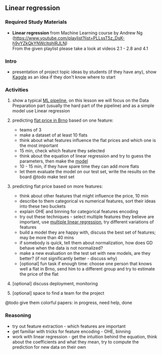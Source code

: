 ## Linear regression

### Required Study Materials

* **Linear regression** from Machine Learning course by Andrew Ng (https://www.youtube.com/playlist?list=PLLssT5z_DsK-h9vYZkQkYNWcItqhlRJLN) <br>
  From the given playlist please take a look at videos 2.1 - 2.8 and 4.1 

### Intro
* presentation of project topic ideas by students (if they have any), show [Kaggle](https://www.kaggle.com/) as an idea if they don't know where to start

### Activities

1. show a typical [ML pipeline](https://broutonlab.com/ghost/content/images/blog/how-machine-learning-pipelines-work/how-ML-pipeline-Work.png), 
on this lesson we will focus on the Data Preparation part (usually the hard part of the pipeline) and as a simple model use Linear regression
2. predicting [flat price in Brno](https://www.sreality.cz/en/search/for-sale/apartments/brno) based on one feature:
    * teams of 3
    * make a dataset of at least 10 flats
    * think about what features influence the flat prices and which one is the most important
    * 15 min, check which feature they selected
    * think about the equation of linear regression and try to guess the parameters, then make the [model](https://www.graphpad.com/quickcalcs/linear1/)
    * 10 - 15 min, if they have spare time they can add more flats
    * let them evaluate the model on our test set, write the results on the board @todo make test set
3. predicting flat price based on more features:
    * think about other features that might influence the price, 10 min
    * describe to them categorical vs numerical features, sort their ideas into these two buckets
    * explain OHE and binning for categorical features encoding
    * try out these techniques - select multiple features they believe are important, use [multiple linear regression](https://stats.blue/Stats_Suite/multiple_linear_regression_calculator.html), try different variations of features
    * build a model they are happy with, discuss the best set of features; may be more than 40 mins
    * if somebody is quick, tell them about normalization, how does GD behave when the data is not normalized?
    * make a new evaluation on the test set with new models, are they better? (if not significantly better - discuss why)
    * [optional] fun task if enough time: choose one person that knows well a flat in Brno, send him to a different group and try to estimate the price of the flat

4. [optional] discuss deployment, monitoring
5. [optional] space to find a team for the project


@todo give them colorful papers: in progress, need help, done

### Reasoning
* try out feature extraction - which features are important
* get familiar with tricks for feature encoding - OHE, binning
* work with linear regression - get the intuition behind the equation, think about the coefficients and what they mean, try to compute the prediction for new data on their own
